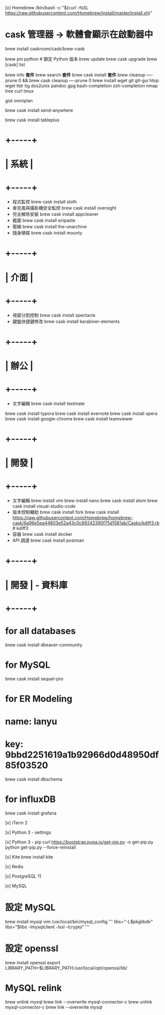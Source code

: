 [x] Homebrew
/bin/bash -c "$(curl -fsSL https://raw.githubusercontent.com/Homebrew/install/master/install.sh)”
# cask 管理器 ->  軟體會顯示在啟動器中
brew install caskroom/cask/brew-cask

brew pin python  # 鎖定 Python 版本
brew update
brew cask upgrade
brew [cask] list

brew info **套件**
brew search **套件**
brew cask install **套件**
brew cleanup —-prune 0 && brew cask cleanup —-prune 0
brew install wget git git-gui
htop wget tldr
tig
dos2unix
pandoc
gpg
bash-completion zsh-completion nmap tree curl tmux

gist
omniplan



brew cask install send-anywhere

brew cask install tableplus


# +-----+
# | 系統 |
# +-----+
- 程式監控
brew cask install sloth
- 麥克風與攝影機安全監控
brew cask install oversight
- 完全解除安裝
brew cask install appcleaner
- 截圖
brew cask install snipaste
- 壓縮
brew cask install the-unarchive
- 隨身硬碟
brew cask install mounty


# +-----+
# | 介面 |
# +-----+
- 視窗分割控制
brew cask install spectacle
- 鍵盤快捷鍵修改
brew cask install karabiner-elements



# +-----+
# | 辦公 |
# +-----+
- 文字編輯
brew cask install textmate

brew cask install typora
brew cask install evernote
brew cask install opera
brew cask install google-chrome
brew cask install teamviewer



# +-----+
# | 開發 |
# +-----+
- 文字編輯
brew install vim
brew install nano
brew cask install atom
brew cask install visual-studio-code
- 版本控制輔助
brew cask install fork
brew cask install https://raw.githubusercontent.com/Homebrew/homebrew-cask/6a96e5ea44803e52a43c0c89242390f75d1581ab/Casks/kdiff3.rb  # kdiff3
- 容器
brew cask install docker
- API 調適
brew cask install postman



# +-----+
# | 開發 | - 資料庫
# +-----+
# for all databases
brew cask install dbeaver-community
# for MySQL
brew cask install sequel-pro
# for ER Modeling
  # name: lanyu
  # key: 9bbd2251619a1b92966d0d48950df85f03520
brew cask install dbschema
# for influxDB
brew cask install grafana


[x] iTerm 2


[x] Python 3  -  settings


[x] Python 3  -  pip
curl https://bootstrap.pypa.io/get-pip.py -o get-pip.py
python get-pip.py --force-reinstall



[x] Kite
brew install kite

[x] Redis


[x] PostgreSQL 11


[x] MySQL
# 設定 MySQL
brew install mysql
vim /usr/local/bin/mysql_config
'''
libs="-L$pkglibdir"
libs="$libs -lmysqlclient -lssl -lcrypto”
'''

# 設定 openssl
brew install openssl
export LIBRARY_PATH=$LIBRARY_PATH:/usr/local/opt/openssl/lib/

# MySQL relink
brew unlink mysql
brew link --overwrite mysql-connector-c
brew unlink mysql-connector-c
brew link --overwrite mysql
